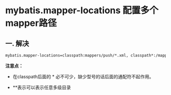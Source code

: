 # mybatis.mapper-locations 配置多个mapper路径

## 一. 解决
```xml
mybatis.mapper-locations=classpath:mappers/push/*.xml, classpath*:/mappers/*.xml
```

**注意点：**
* 在classpath后面的 * 必不可少，缺少型号的话后面的通配符不起作用。

* **表示可以表示任意多级目录



<ad/>
<comment/>